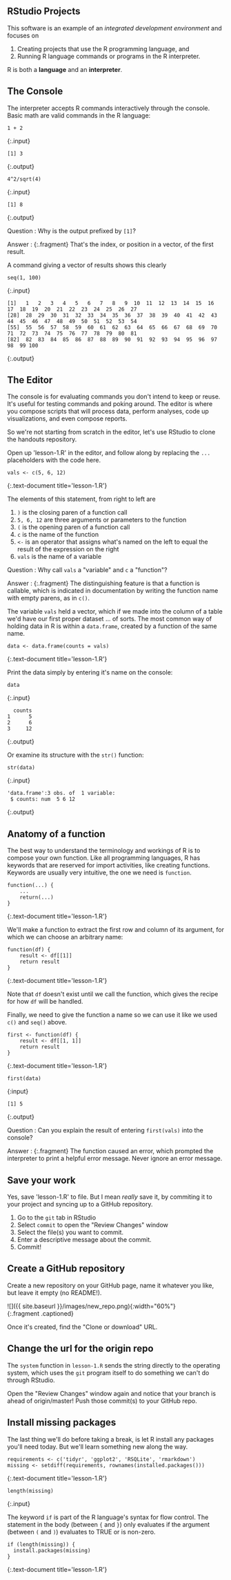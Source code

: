 ---
---

## RStudio Projects

This software is an example of an *integrated development environment* and focuses on

1. Creating projects that use the R programming language, and 
1. Running R language commands or  programs in the R interpreter.

R is both a **language** and an **interpreter**.

## The Console

The interpreter accepts R commands interactively through the console. Basic math are valid commands in the R language:

~~~
1 + 2
~~~
{:.input}

~~~
[1] 3
~~~
{:.output}

~~~
4^2/sqrt(4)
~~~
{:.input}

~~~
[1] 8
~~~
{:.output}

<!--split-->

Question
: Why is the output prefixed by `[1]`?

Answer
: {:.fragment} That's the index, or position in a vector, of the first result.

<!--split-->

A command giving a vector of results shows this clearly

~~~
seq(1, 100)
~~~
{:.input}

~~~
[1]   1   2   3   4   5   6   7   8   9  10  11  12  13  14  15  16  17  18  19  20  21  22  23  24  25  26  27
[28]  28  29  30  31  32  33  34  35  36  37  38  39  40  41  42  43  44  45  46  47  48  49  50  51  52  53  54
[55]  55  56  57  58  59  60  61  62  63  64  65  66  67  68  69  70  71  72  73  74  75  76  77  78  79  80  81
[82]  82  83  84  85  86  87  88  89  90  91  92  93  94  95  96  97  98  99 100
~~~
{:.output}

## The Editor

The console is for evaluating commands you don't intend to keep or reuse. It's useful for testing commands and poking around. The editor is where you compose scripts that will process data, perform analyses, code up visualizations, and even compose reports.

So we're not starting from scratch in the editor, let's use RStudio to clone the handouts repository.

<!--split-->

Open up 'lesson-1.R' in the editor, and follow along by replacing the `...` placeholders with the code here.

~~~
vals <- c(5, 6, 12)
~~~
{:.text-document title='lesson-1.R'}

<!--split-->

The elements of this statement, from right to left are

1. `)` is the closing paren of a function call
1. `5, 6, 12` are three arguments or parameters to the function
1. `(` is the opening paren of a function call
1. `c` is the name of the function
1. ` <- ` is an operator that assigns what's named on the left to equal the result of the expression on the right
1. `vals` is the name of a variable

Question
: Why call `vals` a "variable" and `c` a "function"?

Answer
: {:.fragment} The distinguishing feature is that a function is callable, which is indicated in documentation by writing the function name with empty parens, as in `c()`.

<!--split-->

The variable `vals` held a vector, which if we made into the column of a table we'd have our first proper dataset ... of sorts. The most common way of holding data in R is within a `data.frame`, created by a function of the same name.

~~~
data <- data.frame(counts = vals)
~~~
{:.text-document title='lesson-1.R'}

<!--split-->

Print the data simply by entering it's name on the console:

~~~
data
~~~
{:.input}

~~~
  counts
1      5
2      6
3     12
~~~
{:.output}

<!--split-->

Or examine its structure with the `str()` function:

~~~
str(data)
~~~
{:.input}

~~~
'data.frame':3 obs. of  1 variable:
 $ counts: num  5 6 12	 
~~~
{:.output}

<!--split-->

## Anatomy of a function

The best way to understand the terminology and workings of R is to compose your own function. Like all programming languages, R has keywords that are reserved for import activities, like creating functions. Keywords are usually very intuitive, the one we need is `function`.

~~~
function(...) {
    ...
	return(...)
}
~~~
{:.text-document title='lesson-1.R'}

<!--split-->

We'll make a function to extract the first row and column of its argument, for which we can choose an arbitrary name:

~~~
function(df) {
    result <- df[[1]]
    return result
}
~~~
{:.text-document title='lesson-1.R'}

Note that `df` doesn't exist until we call the function, which gives the recipe for how `df` will be handled.

<!--split-->

Finally, we need to give the function a name so we can use it like we used `c()` and `seq()` above.

~~~
first <- function(df) {
    result <- df[[1, 1]]
    return result
}
~~~
{:.text-document title='lesson-1.R'}

~~~
first(data)
~~~
{:input}

~~~
[1] 5
~~~
{:.output}

Question
: Can you explain the result of entering `first(vals)` into the console?

Answer
: {:.fragment} The function caused an error, which prompted the interpreter to print a helpful error message. Never ignore an error message.

<!--split-->

## Save your work

Yes, save 'lesson-1.R' to file. But I mean *really* save it, by commiting it to your project and syncing up to a GitHub repository.

1. Go to the `git` tab in RStudio
1. Select `commit` to open the "Review Changes" window
1. Select the file(s) you want to commit.
1. Enter a descriptive message about the commit.
1. Commit!

<!--split-->

## Create a GitHub repository

Create a new repository on your GitHub page, name it whatever you like, but leave it empty (no README!).

![]({{ site.baseurl }}/images/new_repo.png){:width="60%"}  
{:.fragment .captioned}

Once it's created, find the "Clone or download" URL.

<!--split-->

## Change the url for the origin repo

The `system` function in `lesson-1.R` sends the string directly to the operating system, which uses the `git` program itself to do something we can't do through RStudio. 

Open the "Review Changes" window again and notice that your branch is ahead of origin/master! Push those commit(s) to your GitHub repo.

<!--split-->

## Install missing packages

The last thing we'll do before taking a break, is let R install any packages you'll need today. But we'll learn something new along the way.

~~~
requirements <- c('tidyr', 'ggplot2', 'RSQLite', 'rmarkdown')
missing <- setdiff(requirements, rownames(installed.packages()))
~~~
{:.text-document title='lesson-1.R'}

<!--split-->

~~~
length(missing)
~~~
{:.input}

The keyword `if` is part of the R language's syntax for flow control. The statement in the body (between `{` and `}`) only evaluates if the argument (between `(` and `)`) evaluates to TRUE or is non-zero.


~~~
if (length(missing)) {
  install.packages(missing)
}
~~~
{:.text-document title='lesson-1.R'}
